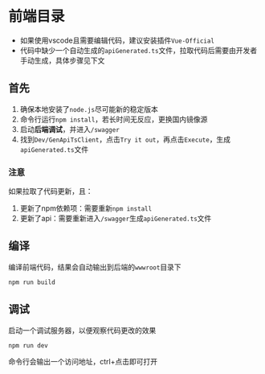 # 前端目录
- 如果使用vscode且需要编辑代码，建议安装插件`Vue-Official`
- 代码中缺少一个自动生成的`apiGenerated.ts`文件，拉取代码后需要由开发者手动生成，具体步骤见下文

## 首先
1. 确保本地安装了`node.js`尽可能新的稳定版本
2. 命令行运行`npm install`，若长时间无反应，更换国内镜像源
3. 启动**后端调试**，并进入`/swagger`
4. 找到`Dev/GenApiTsClient`，点击`Try it out`，再点击`Execute`，生成`apiGenerated.ts`文件

### 注意
如果拉取了代码更新，且：
1. 更新了npm依赖项：需要重新`npm install`
2. 更新了api：需要重新进入`/swagger`生成`apiGenerated.ts`文件

## 编译
编译前端代码，结果会自动输出到后端的`wwwroot`目录下
```bash
npm run build
```

## 调试
启动一个调试服务器，以便观察代码更改的效果
```bash
npm run dev
```
命令行会输出一个访问地址，ctrl+点击即可打开
